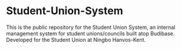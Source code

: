 # Student-Union-System
This is the public repository for the Student Union System, an internal management system for student unions/councils built atop Budibase. Developed for the Student Union at Ningbo Hanvos-Kent.
